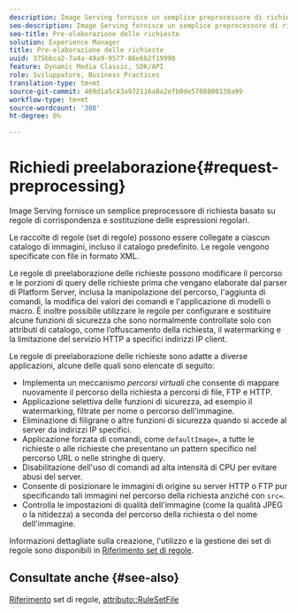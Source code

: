 ```yaml
---
description: Image Serving fornisce un semplice preprocessore di richiesta basato su regole di corrispondenza e sostituzione delle espressioni regolari.
seo-description: Image Serving fornisce un semplice preprocessore di richiesta basato su regole di corrispondenza e sostituzione delle espressioni regolari.
seo-title: Pre-elaborazione delle richieste
solution: Experience Manager
title: Pre-elaborazione delle richieste
uuid: 375bbca2-7a4a-49a9-9577-86e6b2f19990
feature: Dynamic Media Classic, SDK/API
role: Sviluppatore, Business Practices
translation-type: tm+mt
source-git-commit: 469d1a5c43a972116a8a2efb0de5708800130a99
workflow-type: tm+mt
source-wordcount: '308'
ht-degree: 0%

---
```



# Richiedi preelaborazione{#request-preprocessing}

Image Serving fornisce un semplice preprocessore di richiesta basato su regole di corrispondenza e sostituzione delle espressioni regolari.

Le raccolte di regole (set di regole) possono essere collegate a ciascun catalogo di immagini, incluso il catalogo predefinito. Le regole vengono specificate con file in formato XML.

Le regole di preelaborazione delle richieste possono modificare il percorso e le porzioni di query delle richieste prima che vengano elaborate dal parser di Platform Server, inclusa la manipolazione del percorso, l&#39;aggiunta di comandi, la modifica dei valori dei comandi e l&#39;applicazione di modelli o macro. È inoltre possibile utilizzare le regole per configurare e sostituire alcune funzioni di sicurezza che sono normalmente controllate solo con attributi di catalogo, come l’offuscamento della richiesta, il watermarking e la limitazione del servizio HTTP a specifici indirizzi IP client.

Le regole di preelaborazione delle richieste sono adatte a diverse applicazioni, alcune delle quali sono elencate di seguito:

* Implementa un meccanismo *percorsi virtuali* che consente di mappare nuovamente il percorso della richiesta a percorsi di file, FTP e HTTP.
* Applicazione selettiva delle funzioni di sicurezza, ad esempio il watermarking, filtrate per nome o percorso dell&#39;immagine.
* Eliminazione di filigrane o altre funzioni di sicurezza quando si accede al server da indirizzi IP specifici.
* Applicazione forzata di comandi, come `defaultImage=`, a tutte le richieste o alle richieste che presentano un pattern specifico nel percorso URL o nelle stringhe di query.
* Disabilitazione dell&#39;uso di comandi ad alta intensità di CPU per evitare abusi del server.
* Consente di posizionare le immagini di origine su server HTTP o FTP pur specificando tali immagini nel percorso della richiesta anziché con `src=`.
* Controlla le impostazioni di qualità dell&#39;immagine (come la qualità JPEG o la nitidezza) a seconda del percorso della richiesta o del nome dell&#39;immagine.

Informazioni dettagliate sulla creazione, l&#39;utilizzo e la gestione dei set di regole sono disponibili in [Riferimento set di regole](../../../../../is-api/image-catalog/image-serving-api-ref/c-image-catalog-reference/c-rule-set-reference/c-rule-set-reference.md#concept-3e5058cf3507470b82cac638df23ea8e).

## Consultate anche {#see-also}

[Riferimento](../../../../../is-api/image-catalog/image-serving-api-ref/c-image-catalog-reference/c-rule-set-reference/c-rule-set-reference.md#concept-3e5058cf3507470b82cac638df23ea8e) set di regole,  [attributo::RuleSetFile](../../../../../is-api/image-catalog/image-serving-api-ref/c-image-catalog-reference/c-overview/c-file-formats/r-rule-set-files.md#reference-3e54cb5f4d74411a84889fed056ac093)
